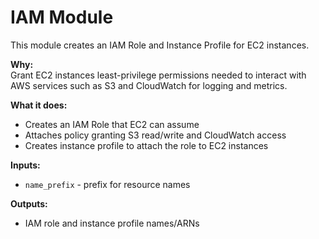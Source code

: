 # IAM Module

This module creates an IAM Role and Instance Profile for EC2 instances.

**Why:**  
Grant EC2 instances least-privilege permissions needed to interact with AWS services such as S3 and CloudWatch for logging and metrics.

**What it does:**  
- Creates an IAM Role that EC2 can assume  
- Attaches policy granting S3 read/write and CloudWatch access  
- Creates instance profile to attach the role to EC2 instances

**Inputs:**  
- `name_prefix` - prefix for resource names

**Outputs:**  
- IAM role and instance profile names/ARNs